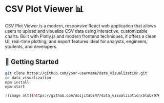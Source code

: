 # CSV Plot Viewer 📊

CSV Plot Viewer is a modern, responsive React web application that allows users to upload and visualize CSV data using interactive, customizable charts. Built with Plotly.js and modern frontend techniques, it offers a clean UI, real-time plotting, and export features ideal for analysts, engineers, students, and developers.

## 🚀 Getting Started

```bash
git clone https://github.com/your-username/data_visualization.git
cd data_visualization
npm install
npm start

![image alt](https://github.com/abijitabi47/data_visualization/blob/0765f5c39493473dffcaa3b57e5d7bd1e7b3c3bb/1.png)
